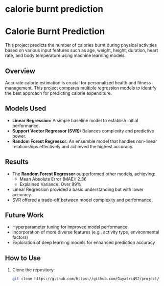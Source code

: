 # calorie burnt prediction
# Calorie Burnt Prediction

This project predicts the number of calories burnt during physical activities based on various input features such as age, weight, height, duration, heart rate, and body temperature using machine learning models.

## Overview

Accurate calorie estimation is crucial for personalized health and fitness management. This project compares multiple regression models to identify the best approach for predicting calorie expenditure.

## Models Used

- **Linear Regression:** A simple baseline model to establish initial performance.
- **Support Vector Regressor (SVR):** Balances complexity and predictive power.
- **Random Forest Regressor:** An ensemble model that handles non-linear relationships effectively and achieved the highest accuracy.

## Results

- The **Random Forest Regressor** outperformed other models, achieving:
  - Mean Absolute Error (MAE): 2.36
  - Explained Variance: Over 99%
- Linear Regression provided a basic understanding but with lower accuracy.
- SVR offered a trade-off between model complexity and performance.

## Future Work

- Hyperparameter tuning for improved model performance
- Incorporation of more diverse features (e.g., activity type, environmental factors)
- Exploration of deep learning models for enhanced prediction accuracy

## How to Use

1. Clone the repository:
   ```bash
   git clone https://github.com/https://github.com/Gayatri492/project/calorie-burnt-prediction.git

